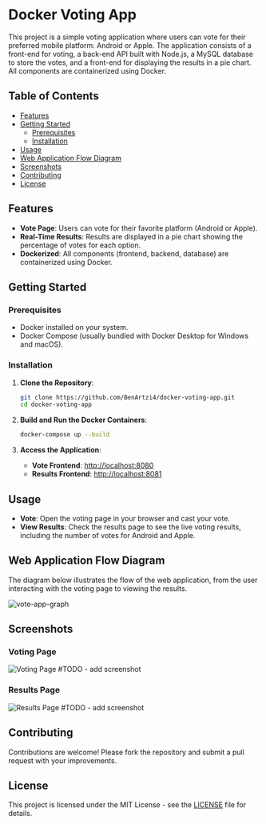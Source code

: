 # Docker Voting App

This project is a simple voting application where users can vote for their preferred mobile platform: Android or Apple. The application consists of a front-end for voting, a back-end API built with Node.js, a MySQL database to store the votes, and a front-end for displaying the results in a pie chart. All components are containerized using Docker.

## Table of Contents

- [Features](#features)
- [Getting Started](#getting-started)
  - [Prerequisites](#prerequisites)
  - [Installation](#installation)
- [Usage](#usage)
- [Web Application Flow Diagram](#web-application-flow-diagram)
- [Screenshots](#screenshots)
- [Contributing](#contributing)
- [License](#license)

## Features

- **Vote Page**: Users can vote for their favorite platform (Android or Apple).
- **Real-Time Results**: Results are displayed in a pie chart showing the percentage of votes for each option.
- **Dockerized**: All components (frontend, backend, database) are containerized using Docker.

## Getting Started

### Prerequisites

- Docker installed on your system.
- Docker Compose (usually bundled with Docker Desktop for Windows and macOS).

### Installation

1. **Clone the Repository**:
    ```bash
    git clone https://github.com/BenArtzi4/docker-voting-app.git
    cd docker-voting-app
    ```

2. **Build and Run the Docker Containers**:
    ```bash
    docker-compose up --build
    ```

3. **Access the Application**:
   - **Vote Frontend**: [http://localhost:8080](http://localhost:8080)
   - **Results Frontend**: [http://localhost:8081](http://localhost:8081)

## Usage

- **Vote**: Open the voting page in your browser and cast your vote.
- **View Results**: Check the results page to see the live voting results, including the number of votes for Android and Apple.

## Web Application Flow Diagram

The diagram below illustrates the flow of the web application, from the user interacting with the voting page to viewing the results.

![vote-app-graph](https://github.com/user-attachments/assets/727093e7-d4fa-4973-b5ab-9ac2ae35108a)

## Screenshots

### Voting Page

![Voting Page](path-to-screenshot)  #TODO - add screenshot

### Results Page

![Results Page](path-to-screenshot)  #TODO - add screenshot

## Contributing

Contributions are welcome! Please fork the repository and submit a pull request with your improvements.

## License

This project is licensed under the MIT License - see the [LICENSE](LICENSE) file for details.

